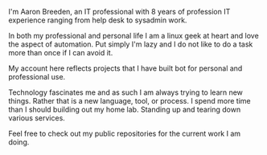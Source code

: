 I'm Aaron Breeden, an IT professional with 8 years of profession IT experience ranging from help desk to sysadmin work. 

In both my professional and personal life I am a linux geek at heart and love the aspect of automation. Put simply I'm lazy and I do not like 
to do a task more than once if I can avoid it. 

My account here reflects projects that I have built bot for personal and professional use. 

Technology fascinates me and as such I am always trying to learn new things. Rather that is a new language, tool, or process. I spend more time than I should 
building out my home lab. Standing up and tearing down various services. 

Feel free to check out my public repositories for the current work I am doing. 

